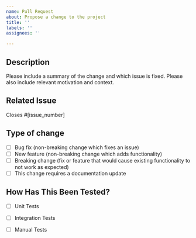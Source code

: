 ```yaml
---
name: Pull Request
about: Propose a change to the project
title: ''
labels: ''
assignees: ''

---
```


## Description

Please include a summary of the change and which issue is fixed. Please also include relevant motivation and context.

## Related Issue

Closes #[issue_number]

## Type of change

- [ ] Bug fix (non-breaking change which fixes an issue)
- [ ] New feature (non-breaking change which adds functionality)
- [ ] Breaking change (fix or feature that would cause existing functionality to not work as expected)
- [ ] This change requires a documentation update

## How Has This Been Tested?

- [ ] Unit Tests
- [ ] Integration Tests
- [ ] Manual Tests

